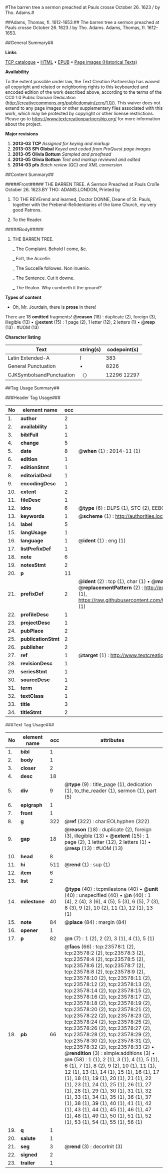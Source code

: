#The barren tree a sermon preached at Pauls crosse October 26. 1623 / by Tho. Adams.#

##Adams, Thomas, fl. 1612-1653.##
The barren tree a sermon preached at Pauls crosse October 26. 1623 / by Tho. Adams.
Adams, Thomas, fl. 1612-1653.

##General Summary##

**Links**

[TCP catalogue](http://www.ota.ox.ac.uk/tcp/)  • 
[HTML](http://tei.it.ox.ac.uk/tcp/Texts-HTML/free/A00/A00463.html)  • 
[EPUB](http://tei.it.ox.ac.uk/tcp/Texts-EPUB/free/A00/A00463.epub) • 
[Page images (Historical Texts)](https://historicaltexts.jisc.ac.uk/eebo-19979907e)

**Availability**

To the extent possible under law, the Text Creation Partnership has waived all copyright and related or neighboring rights to this keyboarded and encoded edition of the work described above, according to the terms of the CC0 1.0 Public Domain Dedication (http://creativecommons.org/publicdomain/zero/1.0/). This waiver does not extend to any page images or other supplementary files associated with this work, which may be protected by copyright or other license restrictions. Please go to https://www.textcreationpartnership.org/ for more information about the project.

**Major revisions**

1. __2013-03__ __TCP__ *Assigned for keying and markup*
1. __2013-03__ __SPi Global__ *Keyed and coded from ProQuest page images*
1. __2013-05__ __Olivia Bottum__ *Sampled and proofread*
1. __2013-05__ __Olivia Bottum__ *Text and markup reviewed and edited*
1. __2014-03__ __pfs__ *Batch review (QC) and XML conversion*

##Content Summary##

#####Front#####
THE BARREN TREE. A Sermon Preached at Pauls Croſſe October 26. 1623.BY THO: ADAMS.LONDON, Printed by
1. TO THE REVErend and learned, Doctor DONNE, Deane of St. Pauls, together with the Prebend-Reſidentiaries of the ſame Church, my very good Patrons.

1. To the Reader.

#####Body#####

1. THE BARREN TREE.

    _ The Complaint. Behold I come, &c.

    _ Firſt, the Acceſſe.

    _ The Succeſſe followes. Non inuenio.

    _ The Sentence. Cut it downe.

    _ The Reaſon. Why cumbreth it the ground?

**Types of content**

  * Oh, Mr. Jourdain, there is **prose** in there!

There are 18 **omitted** fragments! 
 @__reason__ (18) : duplicate (2), foreign (3), illegible (13)  •  @__extent__ (15) : 1 page (2), 1 letter (12), 2 letters (1)  •  @__resp__ (13) : #UOM (13)

**Character listing**


|Text|string(s)|codepoint(s)|
|---|---|---|
|Latin Extended-A|ſ|383|
|General Punctuation|•|8226|
|CJKSymbolsandPunctuation|〈〉|12296 12297|

##Tag Usage Summary##

###Header Tag Usage###

|No|element name|occ|attributes|
|---|---|---|---|
|1.|__author__|2||
|2.|__availability__|1||
|3.|__biblFull__|1||
|4.|__change__|5||
|5.|__date__|8| @__when__ (1) : 2014-11 (1)|
|6.|__edition__|1||
|7.|__editionStmt__|1||
|8.|__editorialDecl__|1||
|9.|__encodingDesc__|1||
|10.|__extent__|2||
|11.|__fileDesc__|1||
|12.|__idno__|6| @__type__ (6) : DLPS (1), STC (2), EEBO-CITATION (1), OCLC (1), VID (1)|
|13.|__keywords__|1| @__scheme__ (1) : http://authorities.loc.gov/ (1)|
|14.|__label__|5||
|15.|__langUsage__|1||
|16.|__language__|1| @__ident__ (1) : eng (1)|
|17.|__listPrefixDef__|1||
|18.|__note__|6||
|19.|__notesStmt__|2||
|20.|__p__|11||
|21.|__prefixDef__|2| @__ident__ (2) : tcp (1), char (1)  •  @__matchPattern__ (2) : ([0-9\-]+):([0-9IVX]+) (1), (.+) (1)  •  @__replacementPattern__ (2) : http://eebo.chadwyck.com/downloadtiff?vid=$1&page=$2 (1), https://raw.githubusercontent.com/textcreationpartnership/Texts/master/tcpchars.xml#$1 (1)|
|22.|__profileDesc__|1||
|23.|__projectDesc__|1||
|24.|__pubPlace__|2||
|25.|__publicationStmt__|2||
|26.|__publisher__|2||
|27.|__ref__|1| @__target__ (1) : http://www.textcreationpartnership.org/docs/. (1)|
|28.|__revisionDesc__|1||
|29.|__seriesStmt__|1||
|30.|__sourceDesc__|1||
|31.|__term__|2||
|32.|__textClass__|1||
|33.|__title__|3||
|34.|__titleStmt__|2||


###Text Tag Usage###

|No|element name|occ|attributes|
|---|---|---|---|
|1.|__bibl__|1||
|2.|__body__|1||
|3.|__closer__|2||
|4.|__desc__|18||
|5.|__div__|9| @__type__ (9) : title_page (1), dedication (1), to_the_reader (1), sermon (1), part (5)|
|6.|__epigraph__|1||
|7.|__front__|1||
|8.|__g__|322| @__ref__ (322) : char:EOLhyphen (322)|
|9.|__gap__|18| @__reason__ (18) : duplicate (2), foreign (3), illegible (13)  •  @__extent__ (15) : 1 page (2), 1 letter (12), 2 letters (1)  •  @__resp__ (13) : #UOM (13)|
|10.|__head__|8||
|11.|__hi__|511| @__rend__ (1) : sup (1)|
|12.|__item__|6||
|13.|__list__|2||
|14.|__milestone__|40| @__type__ (40) : tcpmilestone (40)  •  @__unit__ (40) : unspecified (40)  •  @__n__ (40) : 1 (4), 2 (4), 3 (6), 4 (5), 5 (3), 6 (5), 7 (3), 8 (3), 9 (2), 10 (2), 11 (1), 12 (1), 13 (1)|
|15.|__note__|84| @__place__ (84) : margin (84)|
|16.|__opener__|1||
|17.|__p__|82| @__n__ (7) : 1 (2), 2 (2), 3 (1), 4 (1), 5 (1)|
|18.|__pb__|66| @__facs__ (66) : tcp:23578:1 (2), tcp:23578:2 (2), tcp:23578:3 (2), tcp:23578:4 (2), tcp:23578:5 (2), tcp:23578:6 (2), tcp:23578:7 (2), tcp:23578:8 (2), tcp:23578:9 (2), tcp:23578:10 (2), tcp:23578:11 (2), tcp:23578:12 (2), tcp:23578:13 (2), tcp:23578:14 (2), tcp:23578:15 (2), tcp:23578:16 (2), tcp:23578:17 (2), tcp:23578:18 (2), tcp:23578:19 (2), tcp:23578:20 (2), tcp:23578:21 (2), tcp:23578:22 (2), tcp:23578:23 (2), tcp:23578:24 (2), tcp:23578:25 (2), tcp:23578:26 (2), tcp:23578:27 (2), tcp:23578:28 (2), tcp:23578:29 (2), tcp:23578:30 (2), tcp:23578:31 (2), tcp:23578:32 (2), tcp:23578:33 (2)  •  @__rendition__ (3) : simple:additions (3)  •  @__n__ (58) : 1 (1), 2 (1), 3 (1), 4 (1), 5 (1), 6 (1), 7 (1), 8 (2), 9 (2), 10 (1), 11 (1), 12 (1), 13 (1), 14 (1), 15 (1), 16 (1), 17 (1), 18 (1), 19 (1), 20 (1), 21 (1), 22 (1), 23 (1), 24 (1), 25 (1), 26 (1), 27 (1), 28 (1), 29 (1), 30 (1), 31 (1), 32 (1), 33 (1), 34 (1), 35 (1), 36 (1), 37 (1), 38 (1), 39 (1), 40 (1), 41 (1), 42 (1), 43 (1), 44 (1), 45 (1), 46 (1), 47 (1), 48 (1), 49 (1), 50 (1), 51 (1), 52 (1), 53 (1), 54 (1), 55 (1), 56 (1)|
|19.|__q__|1||
|20.|__salute__|1||
|21.|__seg__|3| @__rend__ (3) : decorInit (3)|
|22.|__signed__|2||
|23.|__trailer__|1||
